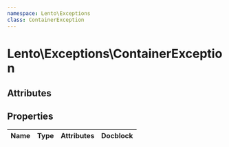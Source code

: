 ```yaml
---
namespace: Lento\Exceptions
class: ContainerException
---
```


# Lento\Exceptions\ContainerException



## Attributes


## Properties
| Name | Type | Attributes | Docblock |
|------|------|------------|----------|



